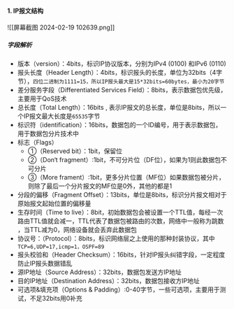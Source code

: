 #### 1. IP报文结构
![[屏幕截图 2024-02-19 102639.png]]

##### 字段解析
- 版本（version）：4bits，标识IP协议版本，分别为IPv4 (0100) 和IPv6  (0110)
- 报头长度（Header Length）：4bits，标识报头的长度，单位为32bits（4字节），`四位二进制为1111=15，所以IP报头最大是15*32bits=60bytes，最小为20字节`
- 差分服务字段（Differentiated Services Field）：8bits，表示数据包优先级，主要用于QoS技术
- 总长度（Total Length）：16bits , 表示IP报文的总长度，单位是8bits，所以一个IP报文最大长度是`65535`字节
- 标识符（identification）：16bits，数据包的一个ID编号，用于表示数据包，用于数据包分片技术中
- 标志（Flags）
	- ①（Reserved bit）：1bit，保留位
	- ②（Don‘t fragment）:1bit，不可分片位（DF位），如果为1则此数据包不可分片
	- ③（More frament）:1bit，更多分片位置（MF位）如果数据包被分片，则除了最后一个分片报文的MF位是0外，其他的都是1
- 分段的偏移（Fragment Offset）：13bits，单位是8bits，标识分片报文相对于原始报文起始位置的偏移量
- 生存时间（Time to live）：8bit，初始数据包会被设置一个TTL值，每经一次路由TTL值就会减一，TTL代表了数据包被路由的次数，网络中一般称为跳数  ，当TTL减为0，网络设备就会丢弃此数据包
- 协议号：（Protocol）：8bits，标识网络层之上使用的那种封装协议，其中`TCP=6,UDP=17,icmp=1，OSPF=89`
- 报头校验和（Header Checksum）：16bits，针对IP报头纠错字段，一定程度防止IP报头数据错乱
- 源IP地址（Source Address）：32bits，数据包发送方IP地址
- 目的IP地址（Destination Address）：32bits，数据包接收方IP地址
- 可选项&填充项（Options & Padding）:0-40字节，一些可选项，主要用于测试，不足32bits用0补充